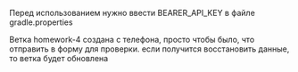 Перед использованием нужно ввести BEARER_API_KEY в файле gradle.properties

Ветка homework-4 создана с телефона, просто чтобы было, что отправить в форму для проверки. если получится восстановить данные, то ветка будет обновлена
